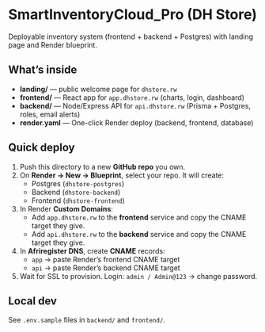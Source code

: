 # SmartInventoryCloud_Pro (DH Store)

Deployable inventory system (frontend + backend + Postgres) with landing page and Render blueprint.

## What’s inside
- **landing/** — public welcome page for `dhstore.rw`
- **frontend/** — React app for `app.dhstore.rw` (charts, login, dashboard)
- **backend/** — Node/Express API for `api.dhstore.rw` (Prisma + Postgres, roles, email alerts)
- **render.yaml** — One-click Render deploy (backend, frontend, database)

## Quick deploy
1. Push this directory to a new **GitHub repo** you own.
2. On **Render → New → Blueprint**, select your repo. It will create:
   - Postgres (`dhstore-postgres`)
   - Backend (`dhstore-backend`)
   - Frontend (`dhstore-frontend`)
3. In Render **Custom Domains**:
   - Add `app.dhstore.rw` to the **frontend** service and copy the CNAME target they give.
   - Add `api.dhstore.rw` to the **backend** service and copy the CNAME target they give.
4. In **Afriregister DNS**, create **CNAME** records:
   - `app` → paste Render’s frontend CNAME target
   - `api` → paste Render’s backend CNAME target
5. Wait for SSL to provision. Login: `admin / Admin@123` → change password.

## Local dev
See `.env.sample` files in `backend/` and `frontend/`.
